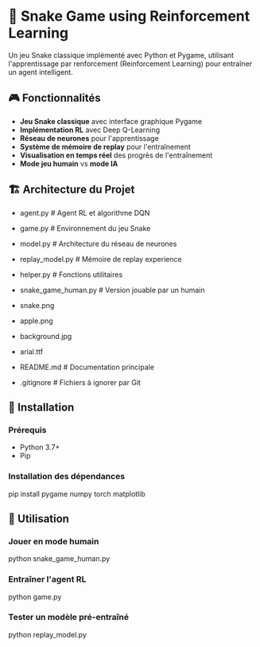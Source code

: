 # 🐍 Snake Game using Reinforcement Learning

Un jeu Snake classique implémenté avec Python et Pygame, utilisant l'apprentissage par renforcement (Reinforcement Learning) pour entraîner un agent intelligent.

## 🎮 Fonctionnalités

- **Jeu Snake classique** avec interface graphique Pygame
- **Implémentation RL** avec Deep Q-Learning
- **Réseau de neurones** pour l'apprentissage
- **Système de mémoire de replay** pour l'entraînement
- **Visualisation en temps réel** des progrès de l'entraînement
- **Mode jeu humain** vs **mode IA**

## 🏗️ Architecture du Projet
- agent.py                  # Agent RL et algorithme DQN
- game.py                   # Environnement du jeu Snake
- model.py                  # Architecture du réseau de neurones
- replay_model.py           # Mémoire de replay experience
- helper.py                 # Fonctions utilitaires
- snake_game_human.py       # Version jouable par un humain

- snake.png
- apple.png
- background.jpg
- arial.ttf

- README.md                     # Documentation principale
- .gitignore                    # Fichiers à ignorer par Git


## 🚀 Installation

### Prérequis
- Python 3.7+
- Pip

### Installation des dépendances
pip install pygame numpy torch matplotlib

## 🎯 Utilisation
### Jouer en mode humain
python snake_game_human.py

### Entraîner l'agent RL
python game.py

### Tester un modèle pré-entraîné
python replay_model.py
